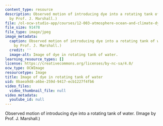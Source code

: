```yaml
---
content_type: resource
description: Observed motion of introducing dye into a rotating tank of water. (Image
  by Prof. J. Marshall.)
file: /ol-ocw-studio-app/courses/12-003-atmosphere-ocean-and-climate-dynamics-fall-2008/0baea9d8a6be259d9417ecb1227f4fb6_12-003f08.jpg
file_size: 91478
file_type: image/jpeg
image_metadata:
  caption: Observed motion of introducing dye into a rotating tank of water. (Image
    by Prof. J. Marshall.)
  credit: ''
  image-alt: Image of dye in rotating tank of water.
learning_resource_types: []
license: https://creativecommons.org/licenses/by-nc-sa/4.0/
ocw_type: OCWImage
resourcetype: Image
title: Image of dye in rotating tank of water
uid: 0baea9d8-a6be-259d-9417-ecb1227f4fb6
video_files:
  video_thumbnail_file: null
video_metadata:
  youtube_id: null
---
```

Observed motion of introducing dye into a rotating tank of water. (Image by Prof. J. Marshall.)
